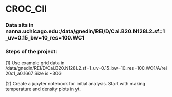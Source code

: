 # CROC_CII

### Data sits in nanna.uchicago.edu:/data/gnedin/REI/D/Cai.B20.N128L2.sf=1_uv=0.15_bw=10_res=100.WC1

### Steps of the project:
(1) Use example grid data in  /data/gnedin/REI/D/Cai.B20.N128L2.sf=1_uv=0.15_bw=10_res=100.WC1/A/rei20c1_a0.1667
Size is ~30G

(2)  Create a jupyter notebook for initial analysis.  Start with making temperature and density plots in yt.

